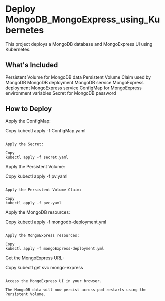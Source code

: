 # Deploy MongoDB_MongoExpress_using_Kubernetes

This project deploys a MongoDB database and MongoExpress UI using Kubernetes.

## What's Included
Persistent Volume for MongoDB data
Persistent Volume Claim used by MongoDB
MongoDB deployment
MongoDB service
MongoExpress deployment
MongoExpress service
ConfigMap for MongoExpress environment variables
Secret for MongoDB password


## How to Deploy


Apply the ConfigMap:

Copy
kubectl apply -f ConfigMap.yaml
````

Apply the Secret:

Copy
kubectl apply -f secret.yaml
````

Apply the Persistent Volume:

Copy
kubectl apply -f pv.yaml
````

Apply the Persistent Volume Claim:

Copy
kubectl apply -f pvc.yaml
````

Apply the MongoDB resources:

Copy
kubectl apply -f mongodb-deployment.yml
````

Apply the MongoExpress resources:

Copy
kubectl apply -f mongoExpress-deployment.yml  
````


Get the MongoExpress URL:

Copy
kubectl get svc mongo-express
````

Access the MongoExpress UI in your browser.

The MongoDB data will now persist across pod restarts using the Persistent Volume.

